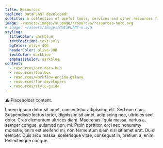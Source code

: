 ```yaml
---
title: Resources
tagline: DataPLANT developed!
subtitle: A collection of useful tools, services and other resources from DataPLANT.
image: ~/assets/images/subpage/resources/resources-hero.svg
# image: ~/assets/images/DataPLANT-n.svg
styling:
  titleColor: darkblue
  textPosition: text-only
  bgColor: olive-400
  headerColor: olive-900
  textColor: darkblue
  emphasisColor: darkblue
content: 
  - resources/arc-data-hub
  - resources/toolbox
  - resources/workflow-engine-galaxy
  - resources/for-developers
  - resources/style-guide
---
```


⚠️ Placeholder content.

Lorem ipsum dolor sit amet, consectetur adipiscing elit. Sed non risus. Suspendisse lectus tortor, dignissim sit amet, adipiscing nec, ultricies sed, dolor. Cras elementum ultrices diam. Maecenas ligula massa, varius a, semper congue, euismod non, mi. Proin porttitor, orci nec nonummy molestie, enim est eleifend mi, non fermentum diam nisl sit amet erat. Duis semper. Duis arcu massa, scelerisque vitae, consequat in, pretium a, enim. Pellentesque congue.